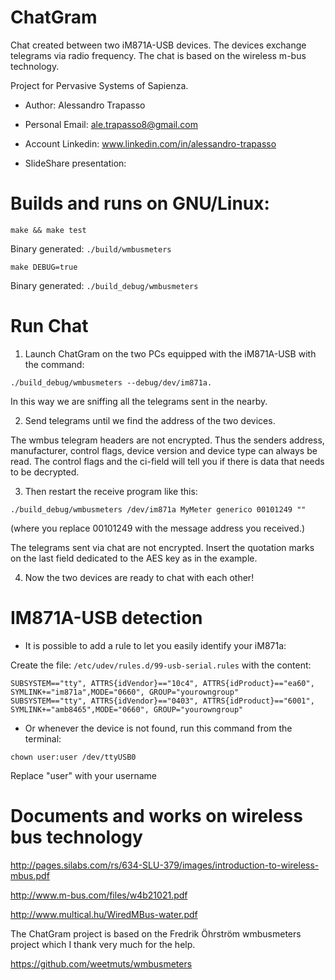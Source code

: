 # ChatGram
Chat created between two iM871A-USB devices. The devices exchange telegrams via radio frequency. The chat is based on the wireless m-bus technology.

Project for Pervasive Systems of Sapienza.

* Author: Alessandro Trapasso

* Personal Email: ale.trapasso8@gmail.com

* Account Linkedin: www.linkedin.com/in/alessandro-trapasso

* SlideShare presentation: 

# Builds and runs on GNU/Linux:
```
make && make test
```
Binary generated: ```./build/wmbusmeters```

```
make DEBUG=true
```

Binary generated: ```./build_debug/wmbusmeters```

# Run Chat
1. Launch ChatGram on the two PCs equipped with the iM871A-USB with the command: 

```
./build_debug/wmbusmeters --debug/dev/im871a.
```


In this way we are sniffing all the telegrams sent in the nearby.

2. Send telegrams until we find the address of the two devices.

The wmbus telegram headers are not encrypted. Thus the senders address, manufacturer, control flags, device version and device type can always be read.
The control flags and the ci-field will tell you if there is data that needs to be decrypted.

3. Then restart the receive program like this:
```
./build_debug/wmbusmeters /dev/im871a MyMeter generico 00101249 ""
```
(where you replace 00101249 with the message address you received.)

The telegrams sent via chat are not encrypted. Insert the quotation marks on the last field dedicated to the AES key as in the example.

4. Now the two devices are ready to chat with each other!

# IM871A-USB detection
* It is possible to add a rule to let you easily identify your iM871a:

Create the file: ```/etc/udev/rules.d/99-usb-serial.rules``` with the content:
```
SUBSYSTEM=="tty", ATTRS{idVendor}=="10c4", ATTRS{idProduct}=="ea60", SYMLINK+="im871a",MODE="0660", GROUP="yourowngroup"
SUBSYSTEM=="tty", ATTRS{idVendor}=="0403", ATTRS{idProduct}=="6001", SYMLINK+="amb8465",MODE="0660", GROUP="yourowngroup"
```
* Or whenever the device is not found, run this command from the terminal:

```
chown user:user /dev/ttyUSB0
```

Replace "user" with your username

# Documents and works on wireless bus technology
http://pages.silabs.com/rs/634-SLU-379/images/introduction-to-wireless-mbus.pdf

http://www.m-bus.com/files/w4b21021.pdf

http://www.multical.hu/WiredMBus-water.pdf

The ChatGram project is based on the Fredrik Öhrström wmbusmeters project which I thank very much for the help.

https://github.com/weetmuts/wmbusmeters


